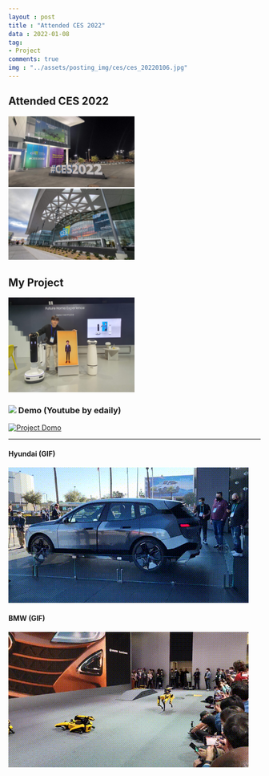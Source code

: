 ```yaml
---
layout : post
title : "Attended CES 2022"
data : 2022-01-08
tag:
- Project
comments: true
img : "../assets/posting_img/ces/ces_20220106.jpg"
---
```


## Attended CES 2022

<img src="../assets/posting_img/ces/ces_20220106.jpg" width="50%" height="50%"/>

<img src="../assets/posting_img/ces/ces_20211230.jpg" width="50%" height="50%"/>



## My Project

<img src="../assets/posting_img/ces/ces_20220107.jpg" width="50%" height="50%"/>

### <img src="https://www.youtube.com/s/desktop/5aa0c1f3/img/favicon_32x32.png"/> Demo (Youtube by edaily) 
[![Project Domo](http://img.youtube.com/vi/A5YBSo3Gei0/0.jpg)](https://www.youtube.com/watch?v=A5YBSo3Gei0?t=0s)

***

#### Hyundai (GIF)

<img src="../assets/posting_img/ces/ces2022_bmw.gif"/>



#### BMW (GIF)

<img src="../assets/posting_img/ces/ces2022_hyundai.gif"/>


